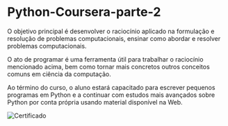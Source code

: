 # Python-Coursera-parte-2

O objetivo principal é desenvolver o raciocínio aplicado na formulação e resolução de problemas computacionais, ensinar como abordar e resolver problemas computacionais.

O ato de programar é uma ferramenta útil para trabalhar o raciocínio mencionado acima, bem como tornar mais concretos outros conceitos comuns em ciência da computação.

Ao término do curso, o aluno estará capacitado para escrever pequenos programas em Python e a continuar com estudos mais avançados sobre Python por conta própria usando material disponível na Web.

![Certificado](https://user-images.githubusercontent.com/77678430/199377432-02fedc58-9db3-4345-8dbd-21f7bb02ce2c.jpg)

